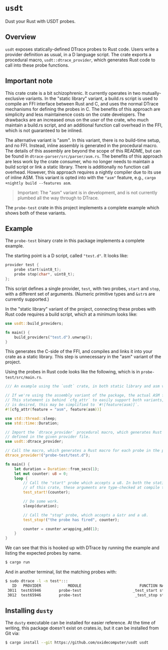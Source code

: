 # `usdt`

Dust your Rust with USDT probes.

## Overview

`usdt` exposes statically-defined DTrace probes to Rust code. Users write a provider definition
as usual, in a D language script. The crate exports a procedural macro, `usdt::dtrace_provider`,
which generates Rust code to call into these probe functions.

## Important note

This crate crate is a bit schizophrenic. It currently operates in two mutually-
exclusive variants. In the "static library" variant, a build.rs script is used to compile an
FFI interface between Rust and C, and uses the normal DTrace mechanisms for defining the probes
in C. The benefits of this approach are simplicity and less maintainence costs on the crate
developers. The drawbacks are an increased onus on the _user_ of the crate, who much maintain
a build.rs script, and an additional function call overhead in the FFI, which is not guaranteed
to be inlined.

The alternative variant is "asm". In this variant, there is no build-time setup, and no FFI.
Instead, inline assembly is generated in the procedural macro. The details of this assembly
are beyond the scope of this README, but can be found in `dtrace-parser/src/parser/asm.rs`.
The benefits of this approach are less work by the crate consumer, who no longer needs to
maintain a build script or link a static library. There is additionally no function call
overhead. However, this approach requires a nightly compiler due to its use of inline ASM.
This variant is opted into with the `"asm"` feature, e.g., `cargo +nightly build --features asm`.

> Important: The "asm" variant is in development, and is not currently plumbed all the way
through to DTrace.

The `probe-test` crate in this project implements a complete example which shows both of
these variants.

## Example

The `probe-test` binary crate in this package implements a complete example.

The starting point is a D script, called `"test.d"`. It looks like:

```d
provider test {
	probe start(uint8_t);
	probe stop(char*, uint8_t);
};
```

This script defines a single provider, `test`, with two probes, `start` and `stop`,
with a different set of arguments. (Numeric primitive types and `&str`s are currently
supported.)

In the "static library" variant of the project, connecting these probes with Rust code
requires a build script, which at a minimum looks like:

```rust
use usdt::build_providers;

fn main() {
	build_providers("test.d").unwrap();
}
```

This generates the C-side of the FFI, and compiles and links it into your crate as a
static library. This step is unnecessary in the "asm" variant of the project.

Using the probes in Rust code looks like the following, which is in `probe-test/src/main.rs`.

```rust
/// An example using the `usdt` crate, in both static library and asm variants.

// If we're using the assembly variant of the package, the actual ASM feature must be opted into.
// This statement is behind `cfg_attr` to easily support both variants, but if only the ASM variant
// is desired, this may be simplified to `#![feature(asm)]`.
#![cfg_attr(feature = "asm", feature(asm))]

use std::thread::sleep;
use std::time::Duration;

// Import the `dtrace_provider` procedural macro, which generates Rust code to call the probes
// defined in the given provider file.
use usdt::dtrace_provider;

// Call the macro, which generates a Rust macro for each probe in the provider.
dtrace_provider!("probe-test/test.d");

fn main() {
    let duration = Duration::from_secs(1);
    let mut counter: u8 = 0;
    loop {
        // Call the "start" probe which accepts a u8. In both the static library and ASM variants
        // of this crate, these arguments are type-checked at compile time.
        test_start!(counter);

        // Do some work.
        sleep(duration);

        // Call the "stop" probe, which accepts a &str and a u8.
        test_stop!("the probe has fired", counter);

        counter = counter.wrapping_add(1);
    }
}
```

We can see that this is hooked up with DTrace by running the example and listing the expected
probes by name.

```bash
$ cargo run
```

And in another terminal, list the matching probes with:

```bash
$ sudo dtrace -l -n test*:::
   ID   PROVIDER            MODULE                          FUNCTION NAME
 3011  test65946        probe-test                       _test_start start
 3012  test65946        probe-test                        _test_stop stop
 ```

## Installing `dusty`

The `dusty` executable can be installed for easier reference. At the time of
writing, this package doesn't exist on crates.io, but it can be installed
from Git via:

```bash
$ cargo install --git https://github.com/oxidecomputer/usdt usdt
```
